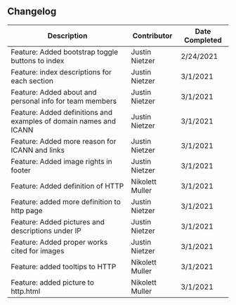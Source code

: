 ## Changelog

| Description     | Contributor | Date Completed
| ----------- | ----------- | ----------- | 
| Feature: Added bootstrap toggle buttons to index                  | Justin Nietzer | 2/24/2021 |
| Feature: index descriptions for each section                      | Justin Nietzer | 3/1/2021 |
| Feature: Added about and personal info for team members           | Justin Nietzer | 3/1/2021 |
| Feature: Added definitions and examples of domain names and ICANN | Justin Nietzer | 3/1/2021 |
| Feature: Added more reason for ICANN and links                    | Justin Nietzer | 3/1/2021 |
| Feature: Added image rights in footer                             | Justin Nietzer | 3/1/2021 |
| Feature: Added definition of HTTP                                 | Nikolett Muller | 3/1/2021 |
| Feature: added more definition to http page                       | Justin Nietzer | 3/1/2021 |
| Feature: Added pictures and descriptions under IP                 | Justin Nietzer | 3/1/2021 |
| Feature: Added proper works cited for images                      | Justin Nietzer | 3/1/2021 |
| Feature: added tooltips to HTTP                                   | Nikolett Muller | 3/1/2021 |
| Feature: added picture to http.html                               | Nikolett Muller | 3/1/2021 |